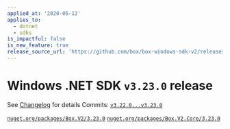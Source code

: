 ```yaml
---
applied_at: '2020-05-12'
applies_to:
  - dotnet
  - sdks
is_impactful: false
is_new_feature: true
release_source_url: 'https://github.com/box/box-windows-sdk-v2/releases/tag/v3.23.0'
---
```


# Windows .NET SDK `v3.23.0` release

See [Changelog](https://github.com/box/box-windows-sdk-v2/blob/master/CHANGELOG.md#3230-2020-05-12) for details
Commits: [`v3.22.0...v3.23.0`](https://github.com/box/box-windows-sdk-v2/compare/`v3.22.0...v3.23.0`)

[`nuget.org/packages/Box.V2/3.23.0`](https://www.nuget.org/packages/Box.V2/3.23.0)
[`nuget.org/packages/Box.V2.Core/3.23.0`](https://www.nuget.org/packages/Box.V2.Core/3.23.0)
